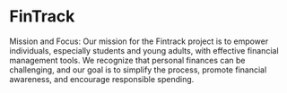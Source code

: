 # FinTrack
Mission and Focus:
Our mission for the Fintrack project is to empower individuals, especially students and young adults, with effective financial management tools. We recognize that personal finances can be challenging, and our goal is to simplify the process, promote financial awareness, and encourage responsible spending.
